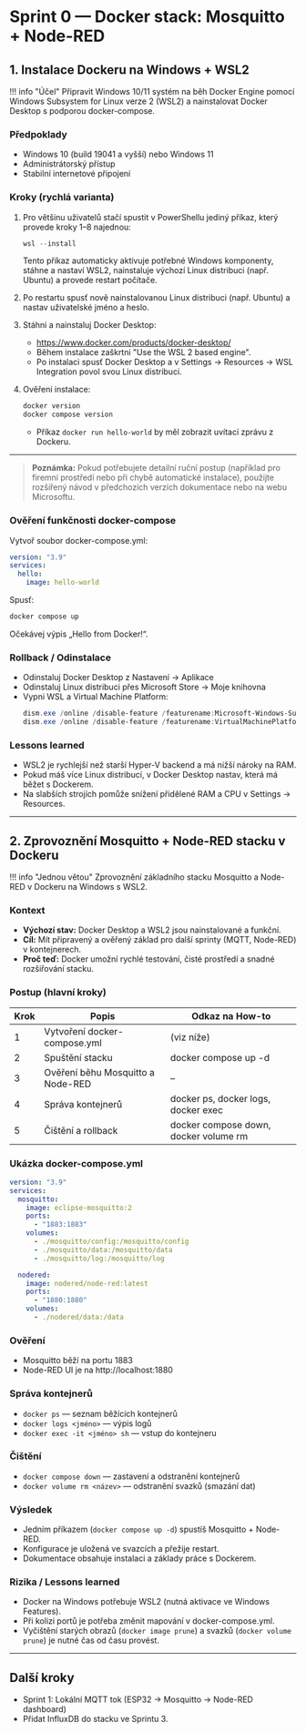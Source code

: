 
# Sprint 0 — Docker stack: Mosquitto + Node-RED

## 1. Instalace Dockeru na Windows + WSL2

!!! info "Účel"
    Připravit Windows 10/11 systém na běh Docker Engine pomocí Windows Subsystem for Linux verze 2 (WSL2) a nainstalovat Docker Desktop s podporou docker-compose.

### Předpoklady
- Windows 10 (build 19041 a vyšší) nebo Windows 11
- Administrátorský přístup
- Stabilní internetové připojení


### Kroky (rychlá varianta)
1. Pro většinu uživatelů stačí spustit v PowerShellu jediný příkaz, který provede kroky 1–8 najednou:
   ```powershell
   wsl --install
   ```
   Tento příkaz automaticky aktivuje potřebné Windows komponenty, stáhne a nastaví WSL2, nainstaluje výchozí Linux distribuci (např. Ubuntu) a provede restart počítače.

2. Po restartu spusť nově nainstalovanou Linux distribuci (např. Ubuntu) a nastav uživatelské jméno a heslo.

3. Stáhni a nainstaluj Docker Desktop:
   - https://www.docker.com/products/docker-desktop/
   - Během instalace zaškrtni "Use the WSL 2 based engine".
   - Po instalaci spusť Docker Desktop a v Settings → Resources → WSL Integration povol svou Linux distribuci.

4. Ověření instalace:
   ```powershell
   docker version
   docker compose version
   ```
   - Příkaz `docker run hello-world` by měl zobrazit uvítací zprávu z Dockeru.

---

> **Poznámka:** Pokud potřebujete detailní ruční postup (například pro firemní prostředí nebo při chybě automatické instalace), použijte rozšířený návod v předchozích verzích dokumentace nebo na webu Microsoftu.

### Ověření funkčnosti docker-compose
Vytvoř soubor docker-compose.yml:

```yaml
version: "3.9"
services:
  hello:
    image: hello-world
```

Spusť:
```powershell
docker compose up
```
Očekávej výpis „Hello from Docker!“.

### Rollback / Odinstalace
- Odinstaluj Docker Desktop z Nastavení → Aplikace
- Odinstaluj Linux distribuci přes Microsoft Store → Moje knihovna
- Vypni WSL a Virtual Machine Platform:
   ```powershell
   dism.exe /online /disable-feature /featurename:Microsoft-Windows-Subsystem-Linux
   dism.exe /online /disable-feature /featurename:VirtualMachinePlatform
   ```

### Lessons learned
- WSL2 je rychlejší než starší Hyper-V backend a má nižší nároky na RAM.
- Pokud máš více Linux distribucí, v Docker Desktop nastav, která má běžet s Dockerem.
- Na slabších strojích pomůže snížení přidělené RAM a CPU v Settings → Resources.

---

## 2. Zprovoznění Mosquitto + Node-RED stacku v Dockeru

!!! info "Jednou větou"
    Zprovoznění základního stacku Mosquitto a Node-RED v Dockeru na Windows s WSL2.

### Kontext
- **Výchozí stav:** Docker Desktop a WSL2 jsou nainstalované a funkční.
- **Cíl:** Mít připravený a ověřený základ pro další sprinty (MQTT, Node-RED) v kontejnerech.
- **Proč teď:** Docker umožní rychlé testování, čisté prostředí a snadné rozšiřování stacku.

### Postup (hlavní kroky)

| Krok | Popis | Odkaz na How-to |
|------|-------|-----------------|
| 1 | Vytvoření docker-compose.yml | (viz níže) |
| 2 | Spuštění stacku | docker compose up -d |
| 3 | Ověření běhu Mosquitto a Node-RED | – |
| 4 | Správa kontejnerů | docker ps, docker logs, docker exec |
| 5 | Čištění a rollback | docker compose down, docker volume rm |

### Ukázka docker-compose.yml

```yaml
version: "3.9"
services:
  mosquitto:
    image: eclipse-mosquitto:2
    ports:
      - "1883:1883"
    volumes:
      - ./mosquitto/config:/mosquitto/config
      - ./mosquitto/data:/mosquitto/data
      - ./mosquitto/log:/mosquitto/log

  nodered:
    image: nodered/node-red:latest
    ports:
      - "1880:1880"
    volumes:
      - ./nodered/data:/data
```

### Ověření
- Mosquitto běží na portu 1883
- Node-RED UI je na http://localhost:1880

### Správa kontejnerů
- `docker ps` — seznam běžících kontejnerů
- `docker logs <jméno>` — výpis logů
- `docker exec -it <jméno> sh` — vstup do kontejneru

### Čištění
- `docker compose down` — zastavení a odstranění kontejnerů
- `docker volume rm <název>` — odstranění svazků (smazání dat)

### Výsledek
- Jedním příkazem (`docker compose up -d`) spustíš Mosquitto + Node-RED.
- Konfigurace je uložená ve svazcích a přežije restart.
- Dokumentace obsahuje instalaci a základy práce s Dockerem.

### Rizika / Lessons learned
- Docker na Windows potřebuje WSL2 (nutná aktivace ve Windows Features).
- Při kolizi portů je potřeba změnit mapování v docker-compose.yml.
- Vyčištění starých obrazů (`docker image prune`) a svazků (`docker volume prune`) je nutné čas od času provést.

---

## Další kroky
- Sprint 1: Lokální MQTT tok (ESP32 → Mosquitto → Node-RED dashboard)
- Přidat InfluxDB do stacku ve Sprintu 3.
